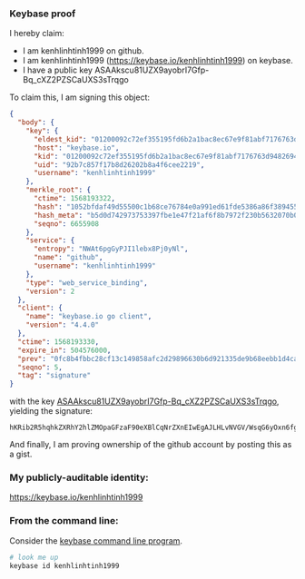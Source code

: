 ### Keybase proof

I hereby claim:

  * I am kenhlinhtinh1999 on github.
  * I am kenhlinhtinh1999 (https://keybase.io/kenhlinhtinh1999) on keybase.
  * I have a public key ASAAkscu81UZX9ayobrI7Gfp-Bq_cXZ2PZSCaUXS3sTrqgo

To claim this, I am signing this object:

```json
{
  "body": {
    "key": {
      "eldest_kid": "01200092c72ef355195fd6b2a1bac8ec67e9f81abf7176763d94826945d2dec4ebaa0a",
      "host": "keybase.io",
      "kid": "01200092c72ef355195fd6b2a1bac8ec67e9f81abf7176763d94826945d2dec4ebaa0a",
      "uid": "92b7c857f17b8d26202b8a4f6cee2219",
      "username": "kenhlinhtinh1999"
    },
    "merkle_root": {
      "ctime": 1568193322,
      "hash": "1052bfdaf49d55500c1b68ce76784e0a991ed61fde5386a86f389455c09523a9c74fbb1aa65d151f706413fe5271c66141253bb8b25df854278ed3b82ee6298a",
      "hash_meta": "b5d0d742973753397fbe1e47f21af6f8b7972f230b5632070b040e8f5719e9ff",
      "seqno": 6655908
    },
    "service": {
      "entropy": "NWAt6pgGyPJI1lebx8Pj0yNl",
      "name": "github",
      "username": "kenhlinhtinh1999"
    },
    "type": "web_service_binding",
    "version": 2
  },
  "client": {
    "name": "keybase.io go client",
    "version": "4.4.0"
  },
  "ctime": 1568193330,
  "expire_in": 504576000,
  "prev": "0fc8b4fbbc28cf13c149858afc2d29896630b6d921335de9b68eebb1d4ca9c7a",
  "seqno": 5,
  "tag": "signature"
}
```

with the key [ASAAkscu81UZX9ayobrI7Gfp-Bq_cXZ2PZSCaUXS3sTrqgo](https://keybase.io/kenhlinhtinh1999), yielding the signature:

```
hKRib2R5hqhkZXRhY2hlZMOpaGFzaF90eXBlCqNrZXnEIwEgAJLHLvNVGV/WsqG6yOxn6fgav3F2dj2UgmlF0t7E66oKp3BheWxvYWTESpcCBcQgD8i0+7wozxPBSYWK/C0piWYwttkhM13pto7rsdTKnHrEIFCK+BFrk19Ukj3UsvfsnQZAzw5O1eu9lxAPsCkjErdWAgHCo3NpZ8RA4U5adGYn2/mqScrK5A5+e/wqBimDWVtybBzERII4zEMbpJy7IuIIfCKKJbcepnGXcWY0V60Gr9OfGOwQQuraBahzaWdfdHlwZSCkaGFzaIKkdHlwZQildmFsdWXEIDwMaH0XIV/TXEPyZuIV1l3etWMM7Xjy7EALJMe/akyyo3RhZ80CAqd2ZXJzaW9uAQ==

```

And finally, I am proving ownership of the github account by posting this as a gist.

### My publicly-auditable identity:

https://keybase.io/kenhlinhtinh1999

### From the command line:

Consider the [keybase command line program](https://keybase.io/download).

```bash
# look me up
keybase id kenhlinhtinh1999
```
